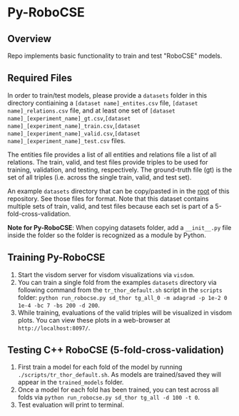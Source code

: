 # Py-RoboCSE

## Overview
Repo implements basic functionality to train and test "RoboCSE" models.

## Required Files
In order to train/test models, please provide a `datasets` folder in this directory contiaining a `[dataset name]_entites.csv` file, `[dataset name]_relations.csv` file, and at least one set of `[dataset name]_[experiment_name]_gt.csv`,`[dataset name]_[experiment_name]_train.csv`,`[dataset name]_[experiment_name]_valid.csv`,`[dataset name]_[experiment_name]_test.csv` files. 

The entities file provides a list of all entities and relations file a list of all relations. The train, valid, and test files provide triples to be used for training, validation, and testing, respectively. The ground-truth file (gt) is the set of all triples (i.e. across the single train, valid, and test set).

An example `datasets` directory that can be copy/pasted in in the [root](https://github.com/adaruna3/RoboCSE) of this repository. See those files for format. Note that this dataset contains multiple sets of train, valid, and test files because each set is part of a 5-fold-cross-validation.

**Note for Py-RoboCSE**: When copying datasets folder, add a `__init__.py` file inside the folder so the folder is recognized as a module by Python.

## Training Py-RoboCSE
1. Start the visdom server for visdom visualizations via `visdom`.
2. You can train a single fold from the examples `datasets` directory via following command from the `tr_thor_default.sh` script in the `scripts` folder: `python run_robocse.py sd_thor tg_all_0 -m adagrad -p 1e-2 0 1e-4 -bc 7 -bs 200 -d 200`.
3. While training, evaluations of the valid triples will be visualized in visdom plots. You can view these plots in a web-browser at `http://localhost:8097/`.

## Testing C++ RoboCSE (5-fold-cross-validation)
1. First train a model for each fold of the model by running `./scripts/tr_thor_default.sh`. As models are trained/saved they will appear in the `trained_models` folder.
2. Once a model for each fold has been trained, you can test across all folds via `python run_robocse.py sd_thor tg_all -d 100 -t 0`.
3. Test evaluation will print to terminal.
